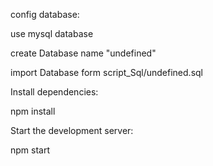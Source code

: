 config database:

use mysql database

create Database name "undefined"

import Database form script_Sql/undefined.sql

Install dependencies:

npm install

Start the development server:

npm start